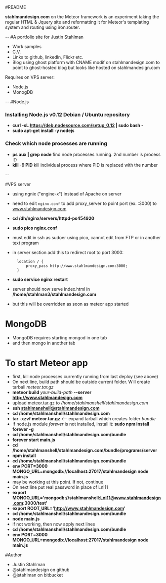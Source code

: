 #README

**stahlmandesign.com** on the Meteor framework is an experiment taking the regular HTML & Jquery site and reformatting it for Meteor's templating system and routing using iron:router.

--
#A portfolio site for Justin Stahlman

- Work samples
- C.V.
- Links to github, linkedIn, Flickr etc.
- Blog using ghost platform with CNAME modif on stahlmandesign.com to point to ghost-hosted blog but looks like hosted on stahlmandesign.com

Requires on VPS server:
- Node.js
- MonogDB

--
#Node.js
### Installing Node.js v0.12 Debian / Ubuntu repository

- **curl -sL https://deb.nodesource.com/setup_0.12 | sudo bash -**
- **sudo apt-get install -y nodejs**

### Check which node processes are running
- **ps aux | grep node** find node processes running. 2nd number is process ID
- **kill -9 PID** kill individual process where PID is replaced with the number

--

#VPS server

- using ngnix ("engine-x") instead of Apache on server
- need to edit ```nginx.conf``` to add proxy_server to point port (ex. :3000) to www.stahlmandesign.com
- **cd /dh/nginx/servers/httpd-ps454920**
- **sudo pico nginx.conf**
- must edit in ssh as sudoer using pico, cannot edit from FTP or in another text program
- in server section add this to redirect root to port 3000:
 
		location / {
			proxy_pass http://www.stahlmandesign.com:3000;
		}

- **sudo service nginx restart**
- server should now serve index.html in **/home/stahlman3/stahlmandesign.com**
- but this will be overridden as soon as meteor app started

# MongoDB
- MongoDB requires starting mongod in one tab
- and then mongo in another tab

# To start Meteor app
- first, kill node processes currently running from last deploy (see above)
- On next line, build path should be outside current folder. Will create tarball *meteor.tar.gz*
- **meteor build** *your-build-path* **--server http://www.stahlmandesign.com**
- upload meteor.tar.gz to */home/stahlmanshell/stahlmandesign.com*
- **ssh stahlmanshell@stahlmandesign.com**
- **cd /home/stahlmanshell/stahlmandesign.com**
- **tar -xzvf meteor.tar.gz** <-- expand tarball which creates folder *bundle*
- If node.js module *forever* is not installed, install it: **sudo npm install forever -g**
- **cd /home/stahlmanshell/stahlmandesign.com/bundle**
- **forever start main.js**
- **cd /home/stahlmanshell/stahlmandesign.com/bundle/programs/server**
- **npm install**
- **cd /home/stahlmanshell/stahlmandesign.com/bundle**
- **env PORT=3000 MONGO_URL=mongodb://localhost:27017/stahlmandesign node main.js**
- may be working at this point. If not, continue
- On next line put real password in place of Lni11
- **export MONGO_URL='mongodb://stahlmanshell:Lni11@www.stahlmandesign.com:3000/test'**
- **export ROOT_URL='http://www.stahlmandesign.com'**
- **cd /home/stahlmanshell/stahlmandesign.com/bundle**
- **node main.js**
- if not working, then now apply next lines
- **cd /home/stahlmanshell/stahlmandesign.com/bundle**
- **env PORT=3000 MONGO_URL=mongodb://localhost:27017/stahlmandesign node main.js**

#Author

- Justin Stahlman
- @stahlmandesign on github
- @jstahlman on bitbucket